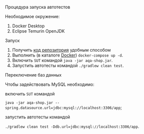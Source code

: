 Процедура запуска автотестов

Необходимое окружение:
1. Docker Desktop
2. Eclipse Temurin OpenJDK

Запуск
1. Получить [код репозитория](https://github.com/TatyanaSmyslova/diploma) удобным способом
2. Выполнить (в каталоге [Docker](https://github.com/TatyanaSmyslova/diploma/tree/master/Docker)) `docker-compose up -d`.
3. Включить `SUT` командой `java -jar aqa-shop.jar`.
4. Запустить автотесты командой `./gradlew clean test`.

Переключение баз данных

Чтобы задействовать MySQL необходимо:

включить `SUT` командой 

`java -jar aqa-shop.jar --spring.datasource.url=jdbc:mysql://localhost:3306/app`;

запустить автотесты командой 

`./gradlew clean test -Ddb.url=jdbc:mysql://localhost:3306/app`.

